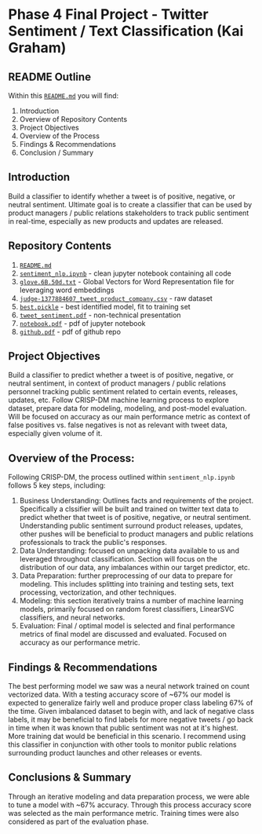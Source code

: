 # Phase 4 Final Project - Twitter Sentiment / Text Classification (Kai Graham)
## README Outline
Within this [`README.md`](/README.md) you will find:
1. Introduction
2. Overview of Repository Contents
3. Project Objectives
4. Overview of the Process
5. Findings & Recommendations
6. Conclusion / Summary

## Introduction
Build a classifier to identify whether a tweet is of positive, negative, or neutral sentiment. Ultimate goal is to create a classifier that can be used by product managers / public relations stakeholders to track public sentiment in real-time, especially as new products and updates are released. 

## Repository Contents
1. [`README.md`](/README.md)
2. [`sentiment_nlp.ipynb`](/sentiment_nlpo.ipynb) - clean jupyter notebook containing all code
3. [`glove.6B.50d.txt`](/glove.6B.50d.txt) - Global Vectors for Word Representation file for leveraging word embeddings
4. [`judge-1377884607_tweet_product_company.csv`](/judge-1377884607_tweet_product_company.csv) - raw dataset
5. [`best.pickle`](/best.pickle) - best identified model, fit to training set
6. [`tweet_sentiment.pdf`](/tweet_sentiment.pdf) - non-technical presentation
7. [`notebook.pdf`](/notebook.pdf) - pdf of jupyter notebook
8. [`github.pdf`](/github.pdf) - pdf of github repo

## Project Objectives
Build a classifier to predict whether a tweet is of positive, negative, or neutral sentiment, in context of product managers / public relations personnel tracking public sentiment related to certain events, releases, updates, etc. Follow CRISP-DM machine learning process to explore dataset, prepare data for modeling, modeling, and post-model evaluation.  Will be focused on accuracy as our main performance metric as context of false positives vs. false negatives is not as relevant with tweet data, especially given volume of it.  

## Overview of the Process:
Following CRISP-DM, the process outlined within `sentiment_nlp.ipynb` follows 5 key steps, including:
1. Business Understanding: Outlines facts and requirements of the project.  Specifically a clssifier will be built and trained on twitter text data to predict whether that tweet is of positive, negative, or neutral sentiment. Understanding public sentiment surround product releases, updates, other pushes will be beneficial to product managers and public relations professionals to track the public's responses.
2. Data Understanding: focused on unpacking data available to us and leveraged throughout classification.  Section will focus on the distribution of our data, any imbalances within our target predictor, etc. 
3. Data Preparation: further preprocessing of our data to prepare for modeling.  This includes splitting into training and testing sets, text processing, vectorization, and other techniques. 
4. Modeling: this section iteratively trains a number of machine learning models, primarily focused on random forest classifiers, LinearSVC classifiers, and neural networks. 
5. Evaluation: Final / optimal model is selected and final performance metrics of final model are discussed and evaluated.  Focused on accuracy as our performance metric. 

## Findings & Recommendations
The best performing model we saw was a neural network trained on count vectorized data.  With a testing accuracy score of ~67% our model is expected to generalize fairly well and produce proper class labeling 67% of the time.  Given imbalanced dataset to begin with, and lack of negative class labels, it may be beneficial to find labels for more negative tweets / go back in time when it was known that public sentiment was not at it's highest.  More training dat would be beneficial in this scenario.  I recommend using this classifier in conjunction with other tools to monitor public relations surrounding product launches and other releases or events. 

## Conclusions & Summary
Through an iterative modeling and data preparation process, we were able to tune a model with ~67% accuracy.  Through this process accuracy score was selected as the main performance metric.  Training times were also considered as part of the evaluation phase.